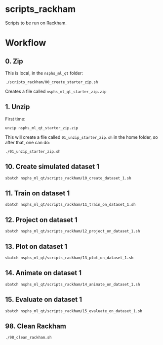 # scripts_rackham

Scripts to be run on Rackham.

# Workflow

## 0. Zip

This is local, in the `nsphs_ml_qt` folder:

```
./scripts_rackham/00_create_starter_zip.sh
```

Creates a file called `nsphs_ml_qt_starter_zip.zip`

## 1. Unzip

First time:

```
unzip nsphs_ml_qt_starter_zip.zip
```

This will create a file called `01_unzip_starter_zip.sh` in the home folder,
so after that, one can do:

```
./01_unzip_starter_zip.sh
```

## 10. Create simulated dataset 1

```
sbatch nsphs_ml_qt/scripts_rackham/10_create_dataset_1.sh
```

## 11. Train on dataset 1

```
sbatch nsphs_ml_qt/scripts_rackham/11_train_on_dataset_1.sh
```

## 12. Project on dataset 1

```
sbatch nsphs_ml_qt/scripts_rackham/12_project_on_dataset_1.sh
```

## 13. Plot on dataset 1

```
sbatch nsphs_ml_qt/scripts_rackham/13_plot_on_dataset_1.sh
```

## 14. Animate on dataset 1

```
sbatch nsphs_ml_qt/scripts_rackham/14_animate_on_dataset_1.sh
```

## 15. Evaluate on dataset 1

```
sbatch nsphs_ml_qt/scripts_rackham/15_evaluate_on_dataset_1.sh
```



## 98. Clean Rackham

```
./98_clean_rackham.sh
```

